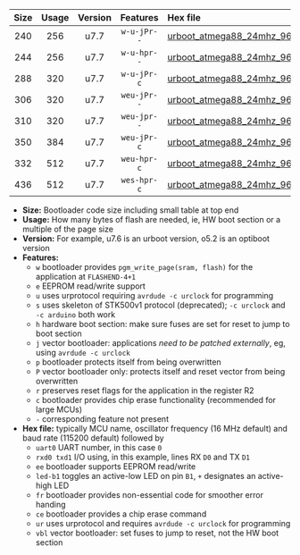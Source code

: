 |Size|Usage|Version|Features|Hex file|
|:-:|:-:|:-:|:-:|:--|
|240|256|u7.7|`w-u-jPr--`|[urboot_atmega88_24mhz_9600bps_uart0_rxd0_txd1_led+b5_ur_vbl.hex](https://raw.githubusercontent.com/stefanrueger/urboot.hex/main/cores/minicore/atmega88/fcpu_24mhz/9600_bps/urboot_atmega88_24mhz_9600bps_uart0_rxd0_txd1_led+b5_ur_vbl.hex)|
|244|256|u7.7|`w-u-hpr--`|[urboot_atmega88_24mhz_9600bps_uart0_rxd0_txd1_led+b5_fr_ur.hex](https://raw.githubusercontent.com/stefanrueger/urboot.hex/main/cores/minicore/atmega88/fcpu_24mhz/9600_bps/urboot_atmega88_24mhz_9600bps_uart0_rxd0_txd1_led+b5_fr_ur.hex)|
|288|320|u7.7|`w-u-jPr-c`|[urboot_atmega88_24mhz_9600bps_uart0_rxd0_txd1_led+b5_fr_ce_ur_vbl.hex](https://raw.githubusercontent.com/stefanrueger/urboot.hex/main/cores/minicore/atmega88/fcpu_24mhz/9600_bps/urboot_atmega88_24mhz_9600bps_uart0_rxd0_txd1_led+b5_fr_ce_ur_vbl.hex)|
|306|320|u7.7|`weu-jPr--`|[urboot_atmega88_24mhz_9600bps_uart0_rxd0_txd1_ee_led+b5_ur_vbl.hex](https://raw.githubusercontent.com/stefanrueger/urboot.hex/main/cores/minicore/atmega88/fcpu_24mhz/9600_bps/urboot_atmega88_24mhz_9600bps_uart0_rxd0_txd1_ee_led+b5_ur_vbl.hex)|
|310|320|u7.7|`weu-jpr--`|[urboot_atmega88_24mhz_9600bps_uart0_rxd0_txd1_ee_led+b5_fr_ur_vbl.hex](https://raw.githubusercontent.com/stefanrueger/urboot.hex/main/cores/minicore/atmega88/fcpu_24mhz/9600_bps/urboot_atmega88_24mhz_9600bps_uart0_rxd0_txd1_ee_led+b5_fr_ur_vbl.hex)|
|350|384|u7.7|`weu-jPr-c`|[urboot_atmega88_24mhz_9600bps_uart0_rxd0_txd1_ee_led+b5_fr_ce_ur_vbl.hex](https://raw.githubusercontent.com/stefanrueger/urboot.hex/main/cores/minicore/atmega88/fcpu_24mhz/9600_bps/urboot_atmega88_24mhz_9600bps_uart0_rxd0_txd1_ee_led+b5_fr_ce_ur_vbl.hex)|
|332|512|u7.7|`weu-hpr-c`|[urboot_atmega88_24mhz_9600bps_uart0_rxd0_txd1_ee_led+b5_fr_ce_ur.hex](https://raw.githubusercontent.com/stefanrueger/urboot.hex/main/cores/minicore/atmega88/fcpu_24mhz/9600_bps/urboot_atmega88_24mhz_9600bps_uart0_rxd0_txd1_ee_led+b5_fr_ce_ur.hex)|
|436|512|u7.7|`wes-hpr-c`|[urboot_atmega88_24mhz_9600bps_uart0_rxd0_txd1_ee_led+b5_fr_ce.hex](https://raw.githubusercontent.com/stefanrueger/urboot.hex/main/cores/minicore/atmega88/fcpu_24mhz/9600_bps/urboot_atmega88_24mhz_9600bps_uart0_rxd0_txd1_ee_led+b5_fr_ce.hex)|

- **Size:** Bootloader code size including small table at top end
- **Usage:** How many bytes of flash are needed, ie, HW boot section or a multiple of the page size
- **Version:** For example, u7.6 is an urboot version, o5.2 is an optiboot version
- **Features:**
  + `w` bootloader provides `pgm_write_page(sram, flash)` for the application at `FLASHEND-4+1`
  + `e` EEPROM read/write support
  + `u` uses urprotocol requiring `avrdude -c urclock` for programming
  + `s` uses skeleton of STK500v1 protocol (deprecated); `-c urclock` and `-c arduino` both work
  + `h` hardware boot section: make sure fuses are set for reset to jump to boot section
  + `j` vector bootloader: applications *need to be patched externally*, eg, using `avrdude -c urclock`
  + `p` bootloader protects itself from being overwritten
  + `P` vector bootloader only: protects itself and reset vector from being overwritten
  + `r` preserves reset flags for the application in the register R2
  + `c` bootloader provides chip erase functionality (recommended for large MCUs)
  + `-` corresponding feature not present
- **Hex file:** typically MCU name, oscillator frequency (16 MHz default) and baud rate (115200 default) followed by
  + `uart0` UART number, in this case `0`
  + `rxd0 txd1` I/O using, in this example, lines RX `D0` and TX `D1`
  + `ee` bootloader supports EEPROM read/write
  + `led-b1` toggles an active-low LED on pin `B1`, `+` designates an active-high LED
  + `fr` bootloader provides non-essential code for smoother error handing
  + `ce` bootloader provides a chip erase command
  + `ur` uses urprotocol and requires `avrdude -c urclock` for programming
  + `vbl` vector bootloader: set fuses to jump to reset, not the HW boot section
